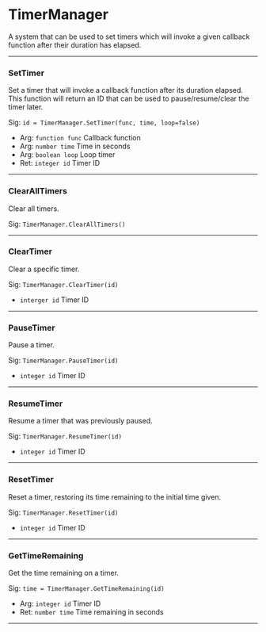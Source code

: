 # TimerManager

A system that can be used to set timers which will invoke a given callback function after their duration has elapsed.

---
### SetTimer
Set a timer that will invoke a callback function after its duration elapsed. This function will return an ID that can be used to pause/resume/clear the timer later.

Sig: `id = TimerManager.SetTimer(func, time, loop=false)`
 - Arg: `function func` Callback function
 - Arg: `number time` Time in seconds
 - Arg: `boolean loop` Loop timer
 - Ret: `integer id` Timer ID
---
### ClearAllTimers
Clear all timers.

Sig: `TimerManager.ClearAllTimers()`

---
### ClearTimer
Clear a specific timer.

Sig: `TimerManager.ClearTimer(id)`
 - `interger id` Timer ID
---
### PauseTimer
Pause a timer.

Sig: `TimerManager.PauseTimer(id)`
 - `integer id` Timer ID
---
### ResumeTimer
Resume a timer that was previously paused.

Sig: `TimerManager.ResumeTimer(id)`
 - `integer id` Timer ID
---
### ResetTimer
Reset a timer, restoring its time remaining to the initial time given.

Sig: `TimerManager.ResetTimer(id)`
 - `integer id` Timer ID
---
### GetTimeRemaining
Get the time remaining on a timer.

Sig: `time = TimerManager.GetTimeRemaining(id)`
 - Arg: `integer id` Timer ID
 - Ret: `number time` Time remaining in seconds
---
